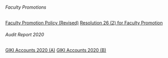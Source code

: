 ###### Faculty Promotions
[Faculty Promotion Policy (Revised)](https://giki.edu.pk/wp-content/uploads/2023/03/Faculty-Promotion-Policy-Revised.pdf)
[Resolution 26 (2) for Faculty Promotion](https://giki.edu.pk/wp-content/uploads/2023/03/Resolution-26-2-for-Faculty-Promotion.pdf)
###### Audit Report 2020
[GIKI Accounts 2020 (A)](https://giki.edu.pk/wp-content/uploads/2022/08/GIKI-Accounts-2020-A.pdf)
[GIKI Accounts 2020 (B)](https://giki.edu.pk/wp-content/uploads/2022/08/GIKI-Accounts-2020-B.pdf)

